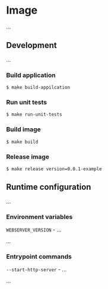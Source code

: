 # Image

...

## Development

...

### Build application

```
$ make build-appilcation
```

### Run unit tests

```
$ make run-unit-tests
```

### Build image

```
$ make build
```

### Release image

```
$ make release version=0.0.1-example
```

## Runtime configuration

...

### Environment variables

`WEBSERVER_VERSION` - ...

...

### Entrypoint commands

`--start-http-server` - ...

...
